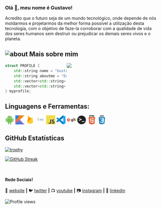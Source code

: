 ### Olá 👋, meu nome é Gustavo!

Acredito que o futuro seja de um mundo tecnológico, onde depende de nós moldarmos e projetarmos da melhor forma possível a utilização desta tecnologia, com o objetivo de faze-la corroborar com a qualidade de vida dos seres humanos sem destruir ou prejudicar os demais seres vivos e o planeta.

## <img width="45" alt="about" src="https://raw.github.com/elizarov/elizarov/master/about.png"> Mais sobre mim

<img align="right" width="300" src="https://i2.wp.com/allhtaccess.info/wp-content/uploads/2018/03/programming.gif?fit=1281%2C716&ssl=1" />

```cpp
struct PROFILE {
    std::string name = "Gustavo Gino Scotton";   
    std::string aboutme = "Eu adoro desenvolver coisas novas e inovadoras e quero ajudar as pessoas a fazerem o mesmo.";
    std::vector<std::string> interested {"Convolutional Neural Network", "Hacking", "Exploits", "Security", "Cryptography"};
    std::vector<std::string> languages {"Python", "C#", "C", "C++", "JavaScript", "PHP"};
} myprofile;
```

## **Linguagens e Ferramentas:**  

<code><img height="30" src="https://raw.githubusercontent.com/github/explore/80688e429a7d4ef2fca1e82350fe8e3517d3494d/topics/android/android.png"></code>
<code><img height="30" src="https://raw.githubusercontent.com/github/explore/80688e429a7d4ef2fca1e82350fe8e3517d3494d/topics/kotlin/kotlin.png"></code>
<code><img height="30" src="https://raw.githubusercontent.com/github/explore/80688e429a7d4ef2fca1e82350fe8e3517d3494d/topics/firebase/firebase.png"></code>
<code><img height="30" src="https://raw.githubusercontent.com/github/explore/80688e429a7d4ef2fca1e82350fe8e3517d3494d/topics/java/java.png"></code>
<code><img height="30" src="https://raw.githubusercontent.com/github/explore/80688e429a7d4ef2fca1e82350fe8e3517d3494d/topics/javascript/javascript.png"></code>
<code><img height="30" src="https://raw.githubusercontent.com/github/explore/80688e429a7d4ef2fca1e82350fe8e3517d3494d/topics/visual-studio-code/visual-studio-code.png"></code>
<code><img height="30" src="https://raw.githubusercontent.com/github/explore/80688e429a7d4ef2fca1e82350fe8e3517d3494d/topics/git/git.png"></code>
<code><img height="30" src="https://raw.githubusercontent.com/github/explore/80688e429a7d4ef2fca1e82350fe8e3517d3494d/topics/terminal/terminal.png"></code>
<code><img height="30" src="https://raw.githubusercontent.com/github/explore/80688e429a7d4ef2fca1e82350fe8e3517d3494d/topics/html/html.png"></code>
<code><img height="30" src="https://raw.githubusercontent.com/github/explore/80688e429a7d4ef2fca1e82350fe8e3517d3494d/topics/css/css.png"></code>


## **GitHub Estatísticas**
[![trophy](https://github-profile-trophy.vercel.app/?username=gustavogino&theme=algolia&column=6)](https://github.com/ryo-ma/github-profile-trophy)

[![GitHub Streak](https://github-readme-streak-stats.herokuapp.com?user=gustavogino&theme=gotham&hide_border=true&date_format=j%20M%5B%20Y%5D)](https://git.io/streak-stats)
 

[website]: https://gustavogino.github.io/
[twitter]: https://twitter.com/gustavogino
[youtube]: https://www.youtube.com/channel/UCWLlQq6hJSrbnG7DSdSuYZg
[instagram]: https://www.instagram.com/gustavogino/
[linkedin]: https://www.linkedin.com/in/gustavoscotton/
<br>

#### Rede Sociais!

🏡 [website][website] **|** 
🐦 [twitter][twitter] **|** 
📺 [youtube][youtube] **|** 
📷 [instagram][instagram] **|** 
👔 [linkedin][linkedin]

![Profile views](https://gpvc.arturio.dev/gustavogino)
